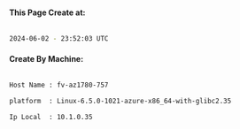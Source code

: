 
   
#### This Page Create at:

```bash

2024-06-02 - 23:52:03 UTC

```

#### Create By Machine:

```bash

Host Name : fv-az1780-757

platform  : Linux-6.5.0-1021-azure-x86_64-with-glibc2.35

Ip Local  : 10.1.0.35

```


